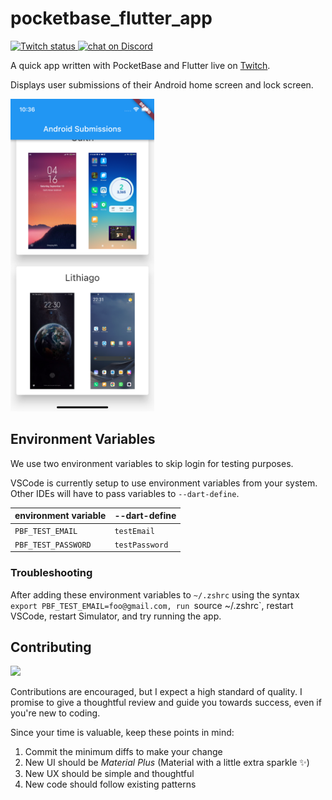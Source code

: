 # pocketbase_flutter_app

<a href="https://twitch.tv/lukepighetti">
    <img src="https://img.shields.io/twitch/status/lukepighetti?logo=twitch&logoColor=FFFFFF&label=Twitch&color=9C34A3" alt="Twitch status">
</a>
<a href="https://discord.gg/g84tgDYVnb">
    <img src="https://img.shields.io/discord/1014298178033557637?logo=discord&label=Discord&color=9C34A3&logoColor=FFFFFF" alt="chat on Discord">
</a>

A quick app written with PocketBase and Flutter live on [Twitch](https://twitch.tv/lukepighetti).

Displays user submissions of their Android home screen and lock screen.

<img height="500" src="doc/screenshot.png" title="A screenshot of this app"/>

## Environment Variables

We use two environment variables to skip login for testing purposes.

VSCode is currently setup to use environment variables from your system. Other IDEs will have to pass variables to `--dart-define`.

| environment variable | --dart-define  |
| -------------------- | -------------- |
| `PBF_TEST_EMAIL`     | `testEmail`    |
| `PBF_TEST_PASSWORD`  | `testPassword` |

### Troubleshooting

After adding these environment variables to `~/.zshrc` using the syntax `export PBF_TEST_EMAIL=foo@gmail.com, run `source ~/.zshrc`, restart VSCode, restart Simulator, and try running the app.

## Contributing

<a href="https://github.com/lukepighetti/pocketbase_flutter_app/search?q=TODO" alt="TODOs">
    <img src="https://shields.io/github/search/lukepighetti/pocketbase_flutter_app/TODO?label=TODOs&color=9C34A3" />
</a>

Contributions are encouraged, but I expect a high standard of quality. I promise to give a thoughtful review and guide you towards success, even if you're new to coding.

Since your time is valuable, keep these points in mind:

1. Commit the minimum diffs to make your change
2. New UI should be _Material Plus_ (Material with a little extra sparkle ✨)
3. New UX should be simple and thoughtful
4. New code should follow existing patterns
